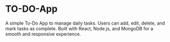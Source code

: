 # TO-DO-App
A simple To-Do App to manage daily tasks. Users can add, edit, delete, and mark tasks as complete. Built with React, Node.js, and MongoDB for a smooth and responsive experience.

